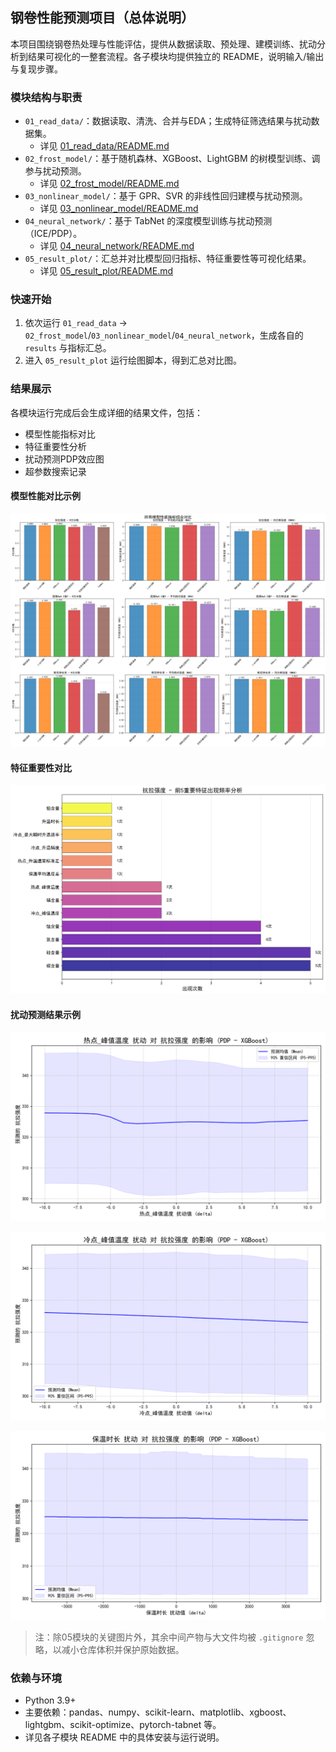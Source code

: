 ## 钢卷性能预测项目（总体说明）

本项目围绕钢卷热处理与性能评估，提供从数据读取、预处理、建模训练、扰动分析到结果可视化的一整套流程。各子模块均提供独立的 README，说明输入/输出与复现步骤。

### 模块结构与职责
- `01_read_data/`：数据读取、清洗、合并与EDA；生成特征筛选结果与扰动数据集。
  - 详见 [01_read_data/README.md](01_read_data/README.md)
- `02_frost_model/`：基于随机森林、XGBoost、LightGBM 的树模型训练、调参与扰动预测。
  - 详见 [02_frost_model/README.md](02_frost_model/README.md)
- `03_nonlinear_model/`：基于 GPR、SVR 的非线性回归建模与扰动预测。
  - 详见 [03_nonlinear_model/README.md](03_nonlinear_model/README.md)
- `04_neural_network/`：基于 TabNet 的深度模型训练与扰动预测（ICE/PDP）。
  - 详见 [04_neural_network/README.md](04_neural_network/README.md)
- `05_result_plot/`：汇总并对比模型回归指标、特征重要性等可视化结果。
  - 详见 [05_result_plot/README.md](05_result_plot/README.md)

### 快速开始
1. 依次运行 `01_read_data` → `02_frost_model`/`03_nonlinear_model`/`04_neural_network`，生成各自的 `results` 与指标汇总。
2. 进入 `05_result_plot` 运行绘图脚本，得到汇总对比图。

### 结果展示
各模块运行完成后会生成详细的结果文件，包括：
- 模型性能指标对比
- 特征重要性分析
- 扰动预测PDP效应图
- 超参数搜索记录

#### 模型性能对比示例
![回归指标对比](05_result_plot/results/回归指标分析/01_comprehensive_model_performance_comparison.png)

#### 特征重要性对比
![特征重要性对比](05_result_plot/results/特征重要性/02_feature_frequency_analysis_抗拉强度.png)

#### 扰动预测结果示例
![热点峰值温度扰动对抗拉强度的影响](05_result_plot/results/扰动预测结果/02b_pdp_plot_热点_峰值温度_vs_抗拉强度.png)

![冷点峰值温度扰动对抗拉强度的影响](05_result_plot/results/扰动预测结果/02b_pdp_plot_冷点_峰值温度_vs_抗拉强度.png)

![保温时长扰动对抗拉强度的影响](05_result_plot/results/扰动预测结果/02b_pdp_plot_保温时长_vs_抗拉强度.png)

> 注：除05模块的关键图片外，其余中间产物与大文件均被 `.gitignore` 忽略，以减小仓库体积并保护原始数据。

### 依赖与环境
- Python 3.9+
- 主要依赖：pandas、numpy、scikit-learn、matplotlib、xgboost、lightgbm、scikit-optimize、pytorch-tabnet 等。
- 详见各子模块 README 中的具体安装与运行说明。


